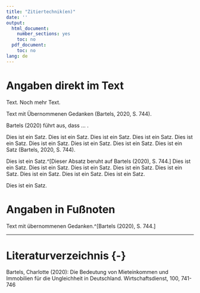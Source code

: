 ```yaml
---
title: "Zitiertechnik(en)"
date: ''
output:
  html_document:
    number_sections: yes
    toc: no
  pdf_document:
    toc: no
lang: de
---
```


# Angaben direkt im Text
Text. Noch mehr Text.

Text mit Übernommenen Gedanken (Bartels, 2020, S. 744). 

Bartels (2020) führt aus, dass ... . 

Dies ist ein Satz. Dies ist ein Satz.  Dies ist ein Satz. Dies ist ein Satz.  Dies ist ein Satz.  Dies ist ein Satz.  Dies ist ein Satz.  Dies ist ein Satz.  Dies ist ein Satz (Bartels, 2020, S. 744).

Dies ist ein Satz.^[Dieser Absatz beruht auf Bartels (2020), S. 744.] Dies ist ein Satz.  Dies ist ein Satz. Dies ist ein Satz.  Dies ist ein Satz.  Dies ist ein Satz.  Dies ist ein Satz.  Dies ist ein Satz.  Dies ist ein Satz.

Dies ist ein Satz. 

# Angaben in Fußnoten

Text mit übernommenen Gedanken.^[Bartels (2020), S. 744.] 

---

# Literaturverzeichnis {-}

Bartels, Charlotte (2020): Die Bedeutung von Mieteinkommen und Immobilien für die Ungleichheit in Deutschland. Wirtschaftsdienst, 100, 741-746

